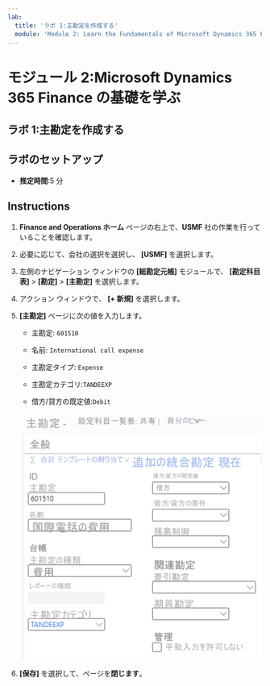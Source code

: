```yaml
---
lab:
  title: 'ラボ 1:主勘定を作成する'
  module: 'Module 2: Learn the Fundamentals of Microsoft Dynamics 365 Finance'
---
```


# モジュール 2:Microsoft Dynamics 365 Finance の基礎を学ぶ

## ラボ 1:主勘定を作成する

## ラボのセットアップ

   - **推定時間**:5 分

## Instructions

1.  **Finance and Operations ホーム** ページの右上で、**USMF** 社の作業を行っていることを確認します。 

2.  必要に応じて、会社の選択を選択し、 **[USMF]** を選択します。 

3.  左側のナビゲーション ウィンドウの **[総勘定元帳]** モジュールで、 **[勘定科目表]**  >  **[勘定]**  >  **[主勘定]** を選択します。

4.  アクション ウィンドウで、 **[+ 新規]** を選択します。

5.  **[主勘定]** ページに次の値を入力します。 

    - 主勘定: `601510`

    - 名前: `International call expense`

    - 主勘定タイプ: `Expense`

    - 主勘定カテゴリ:`TANDEEXP`

    - 借方/貸方の既定値:`Debit`

    ![主勘定 - 勘定科目表のスクリーンショット。手順 5 のフィールドが入力された共有ページ](./media/m-002-explore-general-ledgers-in-microsoft-dynamics-365-finance-03.png)

6.  **[保存]** を選択して、ページを**閉じます**。 

